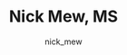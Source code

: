 ---
# this is autogenerated: do not edit
title: Nick Mew, MS
author: nick_mew
layout: author-bio
jobtitle: Computational Research Specialist
bio: 
type: member
excerpt: "Coming from a software engineering and computer science background, I'm focused on creating research tools that combine the state of the art in machine learning"
header:
  teaser: /assets/images/people/bio-mew.jpg
papers: 
    - title: Adding stochastic negative examples into machine learning improves molecular bioactivity prediction
      excerpt: Caceres EL, <u>Mew N</u>C, Keiser MJ. __bioRxiv__. 2020 May 22.
      link: ""

---